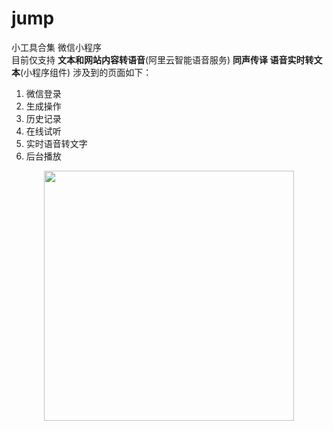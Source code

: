 # jump
小工具合集 微信小程序  
目前仅支持 
**文本和网站内容转语音**(阿里云智能语音服务)
**同声传译 语音实时转文本**(小程序组件)
涉及到的页面如下：  
1. 微信登录  
2. 生成操作  
3. 历史记录  
4. 在线试听  
5. 实时语音转文字
6. 后台播放  

<div align=center><img src="http://static.calron.cn/image/tools_minipgm.jpg" width="400"/></div>  
